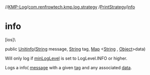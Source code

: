 //[KMP-Log](../../../index.md)/[com.renfrowtech.kmp.log.strategy](../index.md)
/[PrintStrategy](index.md)/[info](info.md)

# info

[ios]\

public [Unit](https://kotlinlang.org/api/latest/jvm/stdlib/kotlin/-unit/index.html)[info](info.md)([String](https://developer.android.com/reference/kotlin/java/lang/String.html)
message, [String](https://developer.android.com/reference/kotlin/java/lang/String.html)
tag, [Map](https://developer.android.com/reference/kotlin/java/util/Map.html)
&lt;[String](https://developer.android.com/reference/kotlin/java/lang/String.html)
, [Object](https://developer.android.com/reference/kotlin/java/lang/Object.html)&gt;data)

Will only log if [minLogLevel](index.md#-385182634%2FProperties%2F-1207404352) is set to
LogLevel.INFO or higher.

Logs a info( [message](info.md) with a given [tag](info.md) and any associated [data](info.md).
